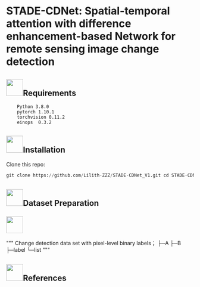 # STADE-CDNet: Spatial-temporal attention with difference enhancement-based Network for remote sensing image change detection
## <img src="https://github.com/Lilith-ZZZ/STADE-CDNet_V1/blob/main/image/1%20(2).png" width="45" height="45">Requirements


        Python 3.8.0
        pytorch 1.10.1
        torchvision 0.11.2
        einops  0.3.2
## <img src="https://github.com/Lilith-ZZZ/STADE-CDNet_V1/blob/main/image/5.png" width="45" height="45">Installation
Clone this repo:
```python
git clone https://github.com/Lilith-ZZZ/STADE-CDNet_V1.git cd STADE-CDNet
 ```
                
## <img src="https://github.com/Lilith-ZZZ/STADE-CDNet_V1/blob/main/image/7.png" width="45" height="45">Dataset Preparation
### <img src="https://github.com/Lilith-ZZZ/STADE-CDNet_V1/blob/main/image/33.png" width="45" height="45">
"""
        Change detection data set with pixel-level binary                 labels；
                        ├─A
                        ├─B
                        ├─label
                        └─list
"""
## <img src="https://github.com/Lilith-ZZZ/STADE-CDNet_V1/blob/main/image/6.png" width="45" height="45">References

